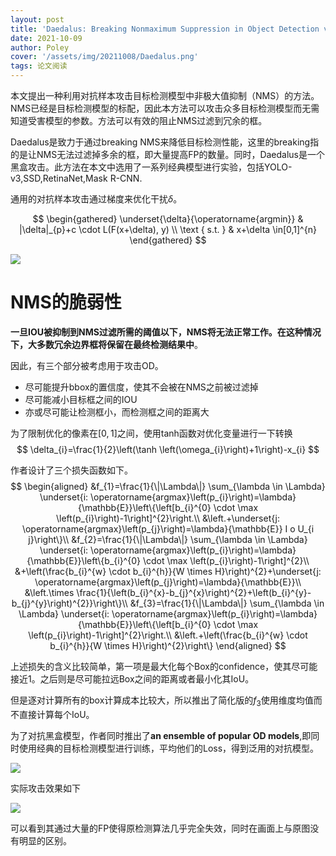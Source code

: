 ```yaml
---
layout: post
title: 'Daedalus: Breaking Nonmaximum Suppression in Object Detection via Adversarial Examples'
date: 2021-10-09
author: Poley
cover: '/assets/img/20211008/Daedalus.png'
tags: 论文阅读
---
```


本文提出一种利用对抗样本攻击目标检测模型中非极大值抑制（NMS）的方法。NMS已经是目标检测模型的标配，因此本方法可以攻击众多目标检测模型而无需知道受害模型的参数。方法可以有效的阻止NMS过滤到冗余的框。

Daedalus是致力于通过breaking NMS来降低目标检测性能，这里的breaking指的是让NMS无法过滤掉多余的框，即大量提高FP的数量。同时，Daedalus是一个黑盒攻击。此方法在本文中选用了一系列经典模型进行实验，包括YOLO-v3,SSD,RetinaNet,Mask R-CNN.

通用的对抗样本攻击通过梯度来优化干扰$\delta$。

$$
\begin{gathered}
\underset{\delta}{\operatorname{argmin}} & |\delta|_{p}+c \cdot L(F(x+\delta), y) \\
\text { s.t. } & x+\delta \in[0,1]^{n}
\end{gathered}
$$

![](/assets/img/20211008/DaedalusF2.png)

# NMS的脆弱性
**一旦IOU被抑制到NMS过滤所需的阈值以下，NMS将无法正常工作。在这种情况下，大多数冗余边界框将保留在最终检测结果中**。

因此，有三个部分被考虑用于攻击OD。
+ 尽可能提升bbox的置信度，使其不会被在NMS之前被过滤掉
+ 尽可能减小目标框之间的IOU
+ 亦或尽可能让检测框小，而检测框之间的距离大

为了限制优化的像素在$[0,1]$之间，使用tanh函数对优化变量进行一下转换
$$
\delta_{i}=\frac{1}{2}\left(\tanh \left(\omega_{i}\right)+1\right)-x_{i}
$$

作者设计了三个损失函数如下。
$$
\begin{aligned}
&f_{1}=\frac{1}{\|\Lambda\|} \sum_{\lambda \in \Lambda} \underset{i: \operatorname{argmax}\left(p_{i}\right)=\lambda}{\mathbb{E}}\left\{\left[b_{i}^{0} \cdot \max \left(p_{i}\right)-1\right]^{2}\right.\\
&\left.+\underset{j: \operatorname{argmax}\left(p_{j}\right)=\lambda}{\mathbb{E}} I o U_{i j}\right\}\\
&f_{2}=\frac{1}{\|\Lambda\|} \sum_{\lambda \in \Lambda} \underset{i: \operatorname{argmax}\left(p_{i}\right)=\lambda}{\mathbb{E}}\left\{b_{i}^{0} \cdot \max \left(p_{i}\right)-1\right]^{2}\\
&+\left(\frac{b_{i}^{w} \cdot b_{i}^{h}}{W \times H}\right)^{2}+\underset{j: \operatorname{argmax}\left(p_{j}\right)=\lambda}{\mathbb{E}}\\
&\left.\times \frac{1}{\left(b_{i}^{x}-b_{j}^{x}\right)^{2}+\left(b_{i}^{y}-b_{j}^{y}\right)^{2}}\right\}\\
&f_{3}=\frac{1}{\|\Lambda\|} \sum_{\lambda \in \Lambda} \underset{i: \operatorname{argmax}\left(p_{i}\right)=\lambda}{\mathbb{E}}\left\{\left[b_{i}^{0} \cdot \max \left(p_{i}\right)-1\right]^{2}\right.\\
&\left.+\left(\frac{b_{i}^{w} \cdot b_{i}^{h}}{W \times H}\right)^{2}\right\}
\end{aligned}
$$

上述损失的含义比较简单，第一项是最大化每个Box的confidence，使其尽可能接近1。之后则是尽可能拉远Box之间的距离或者最小化其IoU。

但是逐对计算所有的box计算成本比较大，所以推出了简化版的$f_3$使用维度均值而不直接计算每个IoU。

为了对抗黑盒模型，作者同时推出了**an ensemble of popular OD models**,即同时使用经典的目标检测模型进行训练，平均他们的Loss，得到泛用的对抗模型。

![](/assets/img/20211008/DaedalusA2.png)

实际攻击效果如下

![](/assets/img/20211008/DaedalusF13.png)

可以看到其通过大量的FP使得原检测算法几乎完全失效，同时在画面上与原图没有明显的区别。

